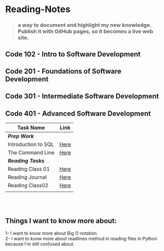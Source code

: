 # Reading-Notes

> ### a way to document and highlight my new knowledge. Publish it with GitHub pages, so it becomes a live web site.

## Code 102 - Intro to Software Development

## Code 201 - Foundations of Software Development

## Code 301 - Intermediate Software Development

## Code 401 - Advanced Software Development

|Task Name |Link  |
--- | --- |
|***Prep Work***||
|Introduction to SQL|[Here](Introduction-to-SQL/SQL-summary.md)|
|The Command Line|[Here](The-Command-Line.md)|
| ***Reading Tasks***||
|Reading Class 01|[Here](Reading-Classes/class01.md)|
|Reading Journal|[Here](Reading-Classes/Learning-Journal.md)|
|Reading Class02|[Here](Reading-Classes/Reading-Class02.md)|
|||
</br></br>

## Things I want to know more about:
1- I want to know more about Big O notation </br>
2- I want to know more about readlines method in reading files in Python because I'm still confused about.  </br>
